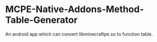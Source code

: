 # MCPE-Native-Addons-Method-Table-Generator
An android app which can convert libminecraftpe.so to function table.
